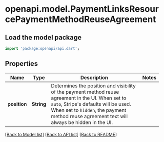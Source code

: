 # openapi.model.PaymentLinksResourcePaymentMethodReuseAgreement

## Load the model package
```dart
import 'package:openapi/api.dart';
```

## Properties
Name | Type | Description | Notes
------------ | ------------- | ------------- | -------------
**position** | **String** | Determines the position and visibility of the payment method reuse agreement in the UI. When set to `auto`, Stripe's defaults will be used.  When set to `hidden`, the payment method reuse agreement text will always be hidden in the UI. | 

[[Back to Model list]](../README.md#documentation-for-models) [[Back to API list]](../README.md#documentation-for-api-endpoints) [[Back to README]](../README.md)


